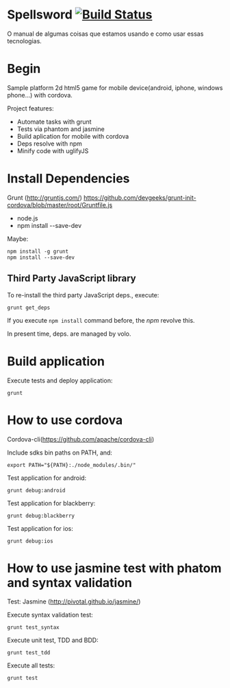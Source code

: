 Spellsword [![Build Status](https://travis-ci.org/psychomantys/spellsword.png)](https://travis-ci.org/psychomantys/spellsword)
=========================================================

O manual de algumas coisas que estamos usando e como usar essas tecnologias.


Begin
=========================================================

Sample platform 2d html5 game for mobile device(android, iphone, windows phone...) with cordova.

Project features:

* Automate tasks with grunt
* Tests via phantom and jasmine
* Build aplication for mobile with cordova
* Deps resolve with npm
* Minify code with uglifyJS


Install Dependencies
=========================================================

Grunt (http://gruntjs.com/)
	https://github.com/devgeeks/grunt-init-cordova/blob/master/root/Gruntfile.js

* node.js
* npm install --save-dev

Maybe:

```shell
npm install -g grunt
npm install --save-dev
```

Third Party JavaScript library
---------------------------------------------------------

To re-install the third party JavaScript deps., execute:

```shell
grunt get_deps
```

If you execute ```npm install``` command before, the *npm* revolve this.

In present time, deps. are managed by volo.

Build application
=========================================================

Execute tests and deploy application:

```shell
grunt
```

How to use cordova
=========================================================

Cordova-cli(https://github.com/apache/cordova-cli)

Include sdks bin paths on PATH, and:

```shell
export PATH="${PATH}:./node_modules/.bin/"
```

Test application for android:

```shell
grunt debug:android
```

Test application for blackberry:

```shell
grunt debug:blackberry
```

Test application for ios:

```shell
grunt debug:ios
```

How to use jasmine test with phatom and syntax validation
=========================================================

Test: Jasmine (http://pivotal.github.io/jasmine/)

Execute syntax validation test:

```shell
grunt test_syntax
```

Execute unit test, TDD and BDD:

```shell
grunt test_tdd
```

Execute all tests:

```shell
grunt test
```

